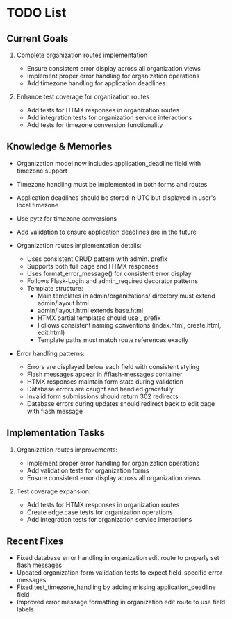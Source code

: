 # TODO List

## Current Goals
1. Complete organization routes implementation
   - Ensure consistent error display across all organization views
   - Implement proper error handling for organization operations
   - Add timezone handling for application deadlines

2. Enhance test coverage for organization routes
   - Add tests for HTMX responses in organization routes
   - Add integration tests for organization service interactions
   - Add tests for timezone conversion functionality

## Knowledge & Memories
- Organization model now includes application_deadline field with timezone support
- Timezone handling must be implemented in both forms and routes
- Application deadlines should be stored in UTC but displayed in user's local timezone
- Use pytz for timezone conversions
- Add validation to ensure application deadlines are in the future
- Organization routes implementation details:
  * Uses consistent CRUD pattern with admin. prefix
  * Supports both full page and HTMX responses
  * Uses format_error_message() for consistent error display
  * Follows Flask-Login and admin_required decorator patterns
  * Template structure:
    * Main templates in admin/organizations/ directory must extend admin/layout.html
    * admin/layout.html extends base.html
    * HTMX partial templates should use _ prefix
    * Follows consistent naming conventions (index.html, create.html, edit.html)
    * Template paths must match route references exactly

- Error handling patterns:
  * Errors are displayed below each field with consistent styling
  * Flash messages appear in #flash-messages container
  * HTMX responses maintain form state during validation
  * Database errors are caught and handled gracefully
  * Invalid form submissions should return 302 redirects
  * Database errors during updates should redirect back to edit page with flash message

## Implementation Tasks
1. Organization routes improvements:
   - Implement proper error handling for organization operations
   - Add validation tests for organization forms
   - Ensure consistent error display across all organization views

2. Test coverage expansion:
   - Add tests for HTMX responses in organization routes
   - Create edge case tests for organization operations
   - Add integration tests for organization service interactions

## Recent Fixes
- Fixed database error handling in organization edit route to properly set flash messages
- Updated organization form validation tests to expect field-specific error messages
- Fixed test_timezone_handling by adding missing application_deadline field
- Improved error message formatting in organization edit route to use field labels

